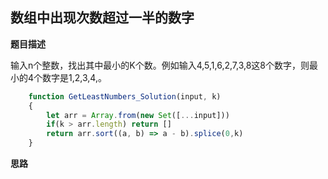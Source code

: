 
## 数组中出现次数超过一半的数字

**题目描述**

输入n个整数，找出其中最小的K个数。例如输入4,5,1,6,2,7,3,8这8个数字，则最小的4个数字是1,2,3,4,。

```javascript
    function GetLeastNumbers_Solution(input, k)
    {
        let arr = Array.from(new Set([...input]))
        if(k > arr.length) return []
        return arr.sort((a, b) => a - b).splice(0,k)
    }
```

**思路**

